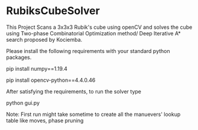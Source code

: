 # RubiksCubeSolver
This Project Scans a 3x3x3 Rubik's cube using openCV and solves the cube using Two-phase Combinatorial Optimization method/ Deep Iterative A* search proposed by Kociemba. 

Please install the following requirements with your standard python packages. 

pip install numpy==1.19.4

pip install opencv-python==4.4.0.46

After satisfying the requirements, to run the solver type  

python gui.py 

Note: First run might take sometime to create all the manuevers' lookup table like moves, phase pruning 
